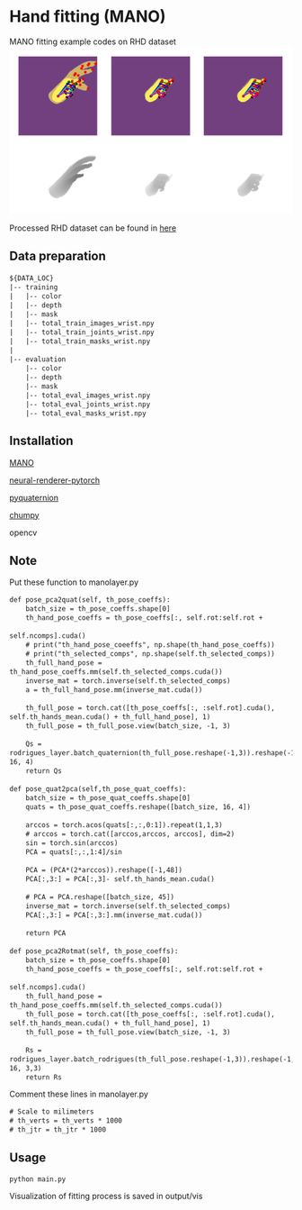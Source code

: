 Hand fitting (MANO)
======
MANO fitting example codes on RHD dataset
![image](example.png)

Processed RHD dataset can be found in [here](https://drive.google.com/open?id=1f5QMCwmrIfH5j7iH73jwjgbqhBn8J174)

## Data preparation

    ${DATA_LOC}
    |-- training
    |   |-- color
    |   |-- depth
    |   |-- mask
    |   |-- total_train_images_wrist.npy
    |   |-- total_train_joints_wrist.npy
    |   |-- total_train_masks_wrist.npy    
    |
    |-- evaluation
        |-- color
        |-- depth
        |-- mask
        |-- total_eval_images_wrist.npy
        |-- total_eval_joints_wrist.npy
        |-- total_eval_masks_wrist.npy    


## Installation

[MANO](https://github.com/hassony2/manopth)

[neural-renderer-pytorch](https://github.com/daniilidis-group/neural_renderer)

[pyquaternion](https://github.com/KieranWynn/pyquaternion)

[chumpy](https://github.com/mattloper/chumpy)

opencv

## Note

Put these function to manolayer.py

    def pose_pca2quat(self, th_pose_coeffs):
        batch_size = th_pose_coeffs.shape[0]
        th_hand_pose_coeffs = th_pose_coeffs[:, self.rot:self.rot +
                                                         self.ncomps].cuda()
        # print("th_hand_pose_coeeffs", np.shape(th_hand_pose_coeffs))
        # print("th_selected_comps", np.shape(self.th_selected_comps))
        th_full_hand_pose = th_hand_pose_coeffs.mm(self.th_selected_comps.cuda())
        inverse_mat = torch.inverse(self.th_selected_comps)
        a = th_full_hand_pose.mm(inverse_mat.cuda())

        th_full_pose = torch.cat([th_pose_coeffs[:, :self.rot].cuda(), self.th_hands_mean.cuda() + th_full_hand_pose], 1)
        th_full_pose = th_full_pose.view(batch_size, -1, 3)

        Qs = rodrigues_layer.batch_quaternion(th_full_pose.reshape(-1,3)).reshape(-1, 16, 4)
        return Qs

    def pose_quat2pca(self,th_pose_quat_coeffs):
        batch_size = th_pose_quat_coeffs.shape[0]
        quats = th_pose_quat_coeffs.reshape([batch_size, 16, 4])

        arccos = torch.acos(quats[:,:,0:1]).repeat(1,1,3)
        # arccos = torch.cat([arccos,arccos, arccos], dim=2)
        sin = torch.sin(arccos)
        PCA = quats[:,:,1:4]/sin

        PCA = (PCA*(2*arccos)).reshape([-1,48])
        PCA[:,3:] = PCA[:,3]- self.th_hands_mean.cuda()

        # PCA = PCA.reshape([batch_size, 45])
        inverse_mat = torch.inverse(self.th_selected_comps)
        PCA[:,3:] = PCA[:,3:].mm(inverse_mat.cuda())

        return PCA

    def pose_pca2Rotmat(self, th_pose_coeffs):
        batch_size = th_pose_coeffs.shape[0]
        th_hand_pose_coeffs = th_pose_coeffs[:, self.rot:self.rot +
                                                         self.ncomps].cuda()
        th_full_hand_pose = th_hand_pose_coeffs.mm(self.th_selected_comps.cuda())
        th_full_pose = torch.cat([th_pose_coeffs[:, :self.rot].cuda(), self.th_hands_mean.cuda() + th_full_hand_pose], 1)
        th_full_pose = th_full_pose.view(batch_size, -1, 3)

        Rs = rodrigues_layer.batch_rodrigues(th_full_pose.reshape(-1,3)).reshape(-1, 16, 3,3)
        return Rs

Comment these lines in manolayer.py

    # Scale to milimeters
    # th_verts = th_verts * 1000
    # th_jtr = th_jtr * 1000

## Usage

    python main.py
Visualization of fitting process is saved in output/vis 

